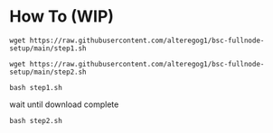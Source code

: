 # How To (WIP)

```
wget https://raw.githubusercontent.com/alteregog1/bsc-fullnode-setup/main/step1.sh
```

```
wget https://raw.githubusercontent.com/alteregog1/bsc-fullnode-setup/main/step2.sh
```

```
bash step1.sh
```

wait until download complete

```
bash step2.sh
```

